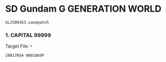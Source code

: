 #  SD Gundam G GENERATION WORLD

`ULJS00363.savepatch`

### 1. CAPITAL 99999

Target File: `*`

```
20017054 0001869F
```


